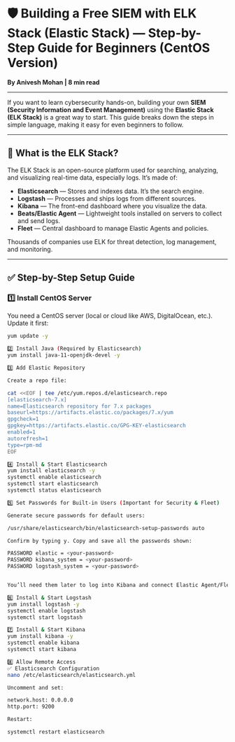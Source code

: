 # 🛡️ Building a Free SIEM with ELK Stack (Elastic Stack) — Step-by-Step Guide for Beginners (CentOS Version)

**By Anivesh Mohan | 8 min read**

---

If you want to learn cybersecurity hands-on, building your own **SIEM (Security Information and Event Management)** using the **Elastic Stack (ELK Stack)** is a great way to start. This guide breaks down the steps in simple language, making it easy for even beginners to follow.

---

## 📄 What is the ELK Stack?

The ELK Stack is an open-source platform used for searching, analyzing, and visualizing real-time data, especially logs. It’s made of:

- **Elasticsearch** — Stores and indexes data. It’s the search engine.  
- **Logstash** — Processes and ships logs from different sources.  
- **Kibana** — The front-end dashboard where you visualize the data.  
- **Beats/Elastic Agent** — Lightweight tools installed on servers to collect and send logs.  
- **Fleet** — Central dashboard to manage Elastic Agents and policies.  

Thousands of companies use ELK for threat detection, log management, and monitoring.

---

## ✅ Step-by-Step Setup Guide

### 1️⃣ Install CentOS Server

You need a CentOS server (local or cloud like AWS, DigitalOcean, etc.). Update it first:

```bash
yum update -y

2️⃣ Install Java (Required by Elasticsearch)
yum install java-11-openjdk-devel -y

3️⃣ Add Elastic Repository

Create a repo file:

cat <<EOF | tee /etc/yum.repos.d/elasticsearch.repo
[elasticsearch-7.x]
name=Elasticsearch repository for 7.x packages
baseurl=https://artifacts.elastic.co/packages/7.x/yum
gpgcheck=1
gpgkey=https://artifacts.elastic.co/GPG-KEY-elasticsearch
enabled=1
autorefresh=1
type=rpm-md
EOF

4️⃣ Install & Start Elasticsearch
yum install elasticsearch -y
systemctl enable elasticsearch
systemctl start elasticsearch
systemctl status elasticsearch

5️⃣ Set Passwords for Built-in Users (Important for Security & Fleet)

Generate secure passwords for default users:

/usr/share/elasticsearch/bin/elasticsearch-setup-passwords auto

Confirm by typing y. Copy and save all the passwords shown:

PASSWORD elastic = <your-password>
PASSWORD kibana_system = <your-password>
PASSWORD logstash_system = <your-password>


You’ll need them later to log into Kibana and connect Elastic Agent/Fleet.

6️⃣ Install & Start Logstash
yum install logstash -y
systemctl enable logstash
systemctl start logstash

7️⃣ Install & Start Kibana
yum install kibana -y
systemctl enable kibana
systemctl start kibana

8️⃣ Allow Remote Access
✅ Elasticsearch Configuration
nano /etc/elasticsearch/elasticsearch.yml

Uncomment and set:

network.host: 0.0.0.0
http.port: 9200

Restart:

systemctl restart elasticsearch

